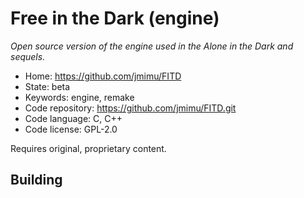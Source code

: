 # Free in the Dark (engine)

_Open source version of the engine used in the Alone in the Dark and sequels._

- Home: https://github.com/jmimu/FITD
- State: beta
- Keywords: engine, remake
- Code repository: https://github.com/jmimu/FITD.git
- Code language: C, C++
- Code license: GPL-2.0

Requires original, proprietary content.

## Building


